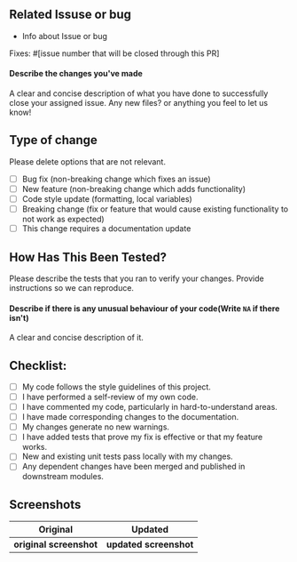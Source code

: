 ## Related Issuse or bug
  - Info about Issue or bug

Fixes: #[issue number that will be closed through this PR]

#### Describe the changes you've made
A clear and concise description of what you have done to successfully close your assigned issue. Any new files? or anything you feel to let us know!






## Type of change

Please delete options that are not relevant.
<!--
Example how to mark a checkbox :-
- [x] My code follows the code style of this project.
-->
- [ ] Bug fix (non-breaking change which fixes an issue)
- [ ] New feature (non-breaking change which adds functionality)
- [ ] Code style update (formatting, local variables)
- [ ] Breaking change (fix or feature that would cause existing functionality to not work as expected)
- [ ] This change requires a documentation update

## How Has This Been Tested?

Please describe the tests that you ran to verify your changes. Provide instructions so we can reproduce. 

#### Describe if there is any unusual behaviour of your code(Write `NA` if there isn't)
A clear and concise description of it.

## Checklist:
<!--
Example how to mark a checkbox :-
- [x] My code follows the code style of this project.
-->
- [ ] My code follows the style guidelines of this project.
- [ ] I have performed a self-review of my own code.
- [ ] I have commented my code, particularly in hard-to-understand areas.
- [ ] I have made corresponding changes to the documentation.
- [ ] My changes generate no new warnings.
- [ ] I have added tests that prove my fix is effective or that my feature works.
- [ ] New and existing unit tests pass locally with my changes.
- [ ] Any dependent changes have been merged and published in downstream modules.

## Screenshots

 Original           | Updated
 :--------------------: |:--------------------:
 **original screenshot**  | <b>updated screenshot </b> |
 
 
 
 
 
 
 
 
 











